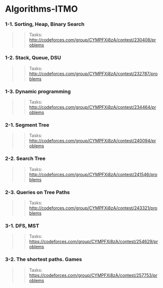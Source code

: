 # Algorithms-ITMO

### 1-1. Sorting, Heap, Binary Search
> > Tasks: http://codeforces.com/group/CYMPFXi8zA/contest/230408/problems  

### 1-2. Stack, Queue, DSU
> > Tasks: http://codeforces.com/group/CYMPFXi8zA/contest/232787/problems  

### 1-3. Dynamic programming
> > Tasks: http://codeforces.com/group/CYMPFXi8zA/contest/234464/problems  

### 2-1. Segment Tree
> > Tasks: http://codeforces.com/group/CYMPFXi8zA/contest/240094/problems  

### 2-2. Search Tree
> > Tasks: http://codeforces.com/group/CYMPFXi8zA/contest/241546/problems   
 
### 2-3. Queries on Tree Paths
> > Tasks: http://codeforces.com/group/CYMPFXi8zA/contest/243321/problems  

### 3-1. DFS, MST
> > Tasks: https://codeforces.com/group/CYMPFXi8zA/contest/254629/problems  

### 3-2. The shortest paths. Games
> > Tasks: https://codeforces.com/group/CYMPFXi8zA/contest/257753/problems  



